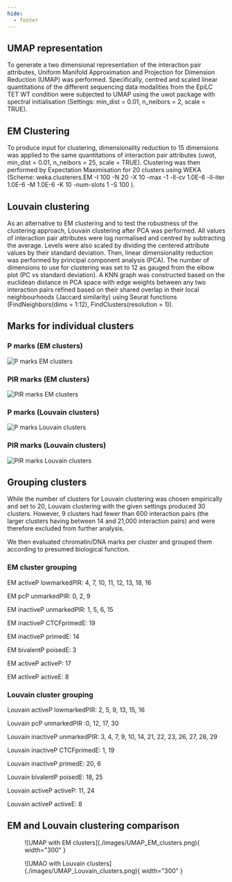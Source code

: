 ```yaml
---
hide:
  - footer
---
```


## UMAP representation

To generate a two dimensional representation of the interaction pair attributes, Uniform Manifold Approximation and Projection for Dimension Reduction (UMAP) was performed. Specifically, centred and scaled linear quantitations of the different sequencing data modalities from the EpiLC TET WT condition were subjected to UMAP using the uwot package with spectral initialisation (Settings: min_dist = 0.01, n_neibors = 2, scale = TRUE). 



## EM Clustering

To produce input for clustering, dimensionality reduction to 15 dimensions was applied to the same quantitations of interaction pair attributes (uwot, min_dist = 0.01, n_neibors = 25, scale = TRUE). Clustering was then performed by Expectation Maximisation for 20 clusters using WEKA (Scheme: weka.clusterers.EM -I 100 -N 20 -X 10 -max -1 -ll-cv 1.0E-6 -ll-iter 1.0E-6 -M 1.0E-6 -K 10 -num-slots 1 -S 100 ). 


## Louvain clustering

As an alternative to EM clustering and to test the robustness of the clustering approach, Louvain clustering after PCA was performed. All values of interaction pair attributes were log normalised and centred by subtracting the average. Levels were also scaled by dividing the centered attribute values by their standard deviation. Then, linear dimensionality reduction was performed by principal component analysis (PCA). The number of dimensions to use for clustering was set to 12 as gauged from the elbow plot (PC vs standard deviation). A KNN graph was constructed based on the euclidean distance in PCA space with edge weights between any two interaction pairs refined based on their shared overlap in their local neighbourhoods (Jaccard similarity) using Seurat functions (FindNeighbors(dims = 1:12), FindClusters(resolution = 1)).  

## Marks for individual clusters

### P marks (EM clusters)

![P marks EM clusters](./images/P_marks_plot_EM.png)

### PIR marks (EM clusters)

![PIR marks EM clusters](./images/PIR_marks_plot_EM.png)

### P marks (Louvain clusters)

![P marks Louvain clusters](./images/P_marks_plot_Louvain.png)

### PIR marks (Louvain clusters)

![PIR marks Louvain clusters](./images/PIR_marks_plot_Louvain.png)


## Grouping clusters

While the number of clusters for Louvain clustering was chosen empirically and set to 20, Louvain clustering with the given settings produced 30 clusters. However, 9 clusters had fewer than 600 interaction pairs (the larger clusters having between 14 and 21,000 interaction pairs) and were therefore excluded from further analysis.

We then evaluated chromatin/DNA marks per cluster and grouped them according to presumed biological function.

### EM cluster grouping 

EM activeP lowmarkedPIR: 4, 7, 10, 11, 12, 13, 18, 16

EM pcP unmarkedPIR: 0, 2, 9

EM inactiveP unmarkedPIR: 1, 5, 6, 15

EM inactiveP CTCFprimedE: 19

EM inactiveP primedE: 14

EM bivalentP poisedE:  3

EM activeP activeP: 17

EM activeP activeE: 8

### Louvain cluster grouping 

Louvain activeP lowmarkedPIR: 2, 5, 9, 13, 15, 16

Louvain pcP unmarkedPIR :0, 12, 17, 30

Louvain inactiveP unmarkedPIR: 3, 4, 7, 9, 10, 14, 21, 22, 23, 26, 27, 28, 29

Louvain inactiveP CTCFprimedE: 1, 19

Louvain inactiveP primedE: 20, 6

Louvain bivalentP poisedE:  18, 25

Louvain activeP activeP: 11, 24

Louvain activeP activeE: 8

## EM and Louvain clustering comparison

<figure markdown="span">
  ![UMAP with EM clusters](./images/UMAP_EM_clusters.png){ width="300" }
</figure>


<figure markdown="span">
  ![UMAO with Louvain clusters](./images/UMAP_Louvain_clusters.png){ width="300" }
</figure>









